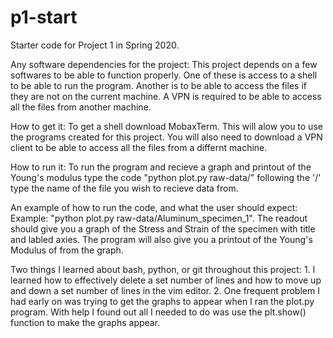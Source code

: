 # p1-start
Starter code for Project 1 in Spring 2020.

Any software dependencies for the project:
     This project depends on a few softwares to be able to function properly. One of these is access to a shell to be able to run the program. Another is to be able to access the files if they are not on the current machine. A VPN is required to be able to access all the files from another machine.

How to get it:
     To get a shell download MobaxTerm. This will alow you to use the programs created for this project. You will also need to download a VPN client to be able to access all the files from a differnt machine. 

How to run it:
     To run the program and recieve a graph and printout of the Young's modulus type the code "python plot.py raw-data/" following the '/' type the name of the file you wish to recieve data from.

An example of how to run the code, and what the user should expect:
     Example: "python plot.py raw-data/Aluminum_specimen_1". The readout should give you a graph of the Stress and Strain of the specimen with title and labled axies. The program will also give you a printout of the Young's Modulus of from the graph.

Two things I learned about bash, python, or git throughout this project:
     1. I learned how to effectively delete a set number of lines and how to move up and down a set number of lines in the vim editor. 
     2. One frequent problem I had early on was trying to get the graphs to appear when I ran the plot.py  program. With help I found out all I needed to do was use the plt.show() function to make the graphs appear. 

